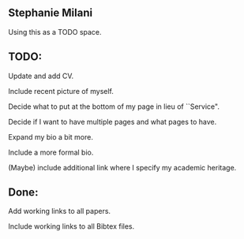 ## Stephanie Milani

Using this as a TODO space.

## TODO:

Update and add CV.

Include recent picture of myself.

Decide what to put at the bottom of my page in lieu of ``Service".

Decide if I want to have multiple pages and what pages to have. 

Expand my bio a bit more.

Include a more formal bio. 

(Maybe) include additional link where I specify my academic heritage.

## Done:

Add working links to all papers.

Include working links to all Bibtex files.
